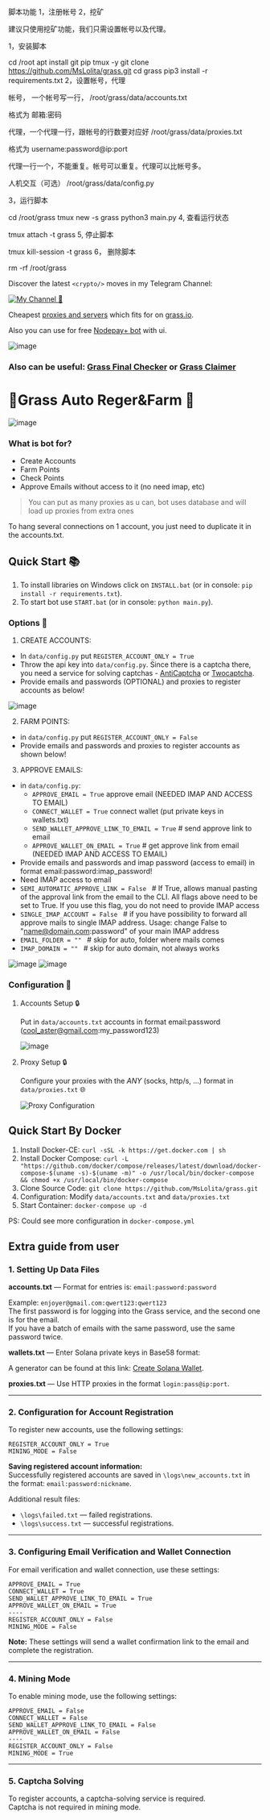 
脚本功能 1，注册帐号 2，挖矿

建议只使用挖矿功能，我们只需设置帐号以及代理。

1，安装脚本

cd /root
apt install git  pip tmux  -y
git clone https://github.com/MsLolita/grass.git
cd grass
pip3 install -r requirements.txt
2，设置帐号，代理

帐号， 一个帐号写一行， /root/grass/data/accounts.txt

格式为 邮箱:密码

代理，一个代理一行，跟帐号的行数要对应好 /root/grass/data/proxies.txt

格式为 username:password@ip:port

代理一行一个，不能重复。帐号可以重复。代理可以比帐号多。

人机交互（可选） /root/grass/data/config.py

3，运行脚本

cd /root/grass
tmux new -s grass python3 main.py
4, 查看运行状态

tmux attach -t  grass
5, 停止脚本

tmux kill-session -t grass
6， 删除脚本

rm -rf   /root/grass

Discover the latest `<crypto/>` moves in my Telegram Channel:

[![My Channel 🥰](https://img.shields.io/badge/Web3_Enjoyer_|_Subscribe_🥰-0A66C2?style=for-the-badge&logo=telegram&logoColor=white)](https://t.me/web3_enjoyer_club) 

Cheapest [proxies and servers](https://teletype.in/@web3enjoyer/4a2G9NuHssy) which fits for  on [grass.io](https://app.getgrass.io/register/?referralCode=erxggzon61FWrJ9).

Also you can use for free [Nodepay+ bot](https://github.com/MsLolita/Nodepay_plus) with ui.

![image](https://img4.teletype.in/files/3b/88/3b886c4d-5b54-4463-bddd-3ce86342d666.png)

### Also can be useful: [Grass Final Checker](https://github.com/MsLolita/Grass-Checker) or [Grass Claimer](https://github.com/MsLolita/Grass-Claimer)


# 🔹Grass Auto Reger&Farm 🔹

![image](https://github.com/MsLolita/grass/assets/58307006/610b95b4-369f-4a71-ac24-f45e8dee6380)


### What is bot for?
   - Create Accounts
   - Farm Points
   - Check Points
   - Approve Emails without access to it (no need imap, etc)

> You can put as many proxies as u can, bot uses database and will load up proxies from extra ones


To hang several connections on 1 account, you just need to duplicate it in the accounts.txt.

## Quick Start 📚
   1. To install libraries on Windows click on `INSTALL.bat` (or in console: `pip install -r requirements.txt`).
   2. To start bot use `START.bat` (or in console: `python main.py`).

### Options 📧

1. CREATE ACCOUNTS:
 - In `data/config.py` put `REGISTER_ACCOUNT_ONLY = True`
 - Throw the api key into `data/config.py`. Since there is a captcha there, you need a service for solving captchas - [AntiCaptcha](http://getcaptchasolution.com/t8yfysqmh3) or [Twocaptcha](https://2captcha.com/?from=12939391).
 - Provide emails and passwords (OPTIONAL) and proxies to register accounts as below!

  ![image](https://github.com/MsLolita/grass/assets/58307006/67740c9b-07d6-4f78-a87d-27b09c0303e8)

2. FARM POINTS:
 - in `data/config.py` put `REGISTER_ACCOUNT_ONLY = False`
 - Provide emails and passwords and proxies to register accounts as shown below!

3. APPROVE EMAILS:
 - in `data/config.py`:
   - `APPROVE_EMAIL = True` approve email (NEEDED IMAP AND ACCESS TO EMAIL)
   - `CONNECT_WALLET = True` connect wallet (put private keys in wallets.txt)
   - `SEND_WALLET_APPROVE_LINK_TO_EMAIL = True`  # send approve link to email
   - `APPROVE_WALLET_ON_EMAIL = True`  # get approve link from email (NEEDED IMAP AND ACCESS TO EMAIL)
 - Provide emails and passwords and imap password (access to email) in format email:password:imap_password!
 - Need IMAP access to email
 -  `SEMI_AUTOMATIC_APPROVE_LINK = False `  # If True, allows manual pasting of the approval link from the email to the CLI. All flags above need to be set to True. If you use this flag, you do not need to provide IMAP access
 -  `SINGLE_IMAP_ACCOUNT = False `  # if you have possibility to forward all approve mails to single IMAP address. Usage: change False to "name@domain.com:password" of your main IMAP address
 -  `EMAIL_FOLDER = "" `  # skip for auto, folder where mails comes
 -  `IMAP_DOMAIN = "" `  # skip for auto domain, not always works


![image](https://github.com/MsLolita/grass/assets/58307006/e28fba4c-1809-48f9-9475-d881a26beab5)
![image](https://github.com/opensolmap/solmap/assets/58307006/edf3ad67-37b4-434c-acfb-98cf58801c61)


### Configuration 📧

1. Accounts Setup 🔒

   Put in `data/accounts.txt` accounts in format email:password (cool_aster@gmail.com:my_password123)
   
   ![image](https://github.com/MsLolita/grass/assets/58307006/2f8bacaa-0212-49fe-b362-fe764230f47c)

2. Proxy Setup 🔒

   Configure your proxies with the *ANY* (socks, http/s, ...) format in `data/proxies.txt` 🌐

   ![Proxy Configuration](https://github.com/MsLolita/VeloData/assets/58307006/a2c95484-52b6-497a-b89e-73b89d953d8c)

## Quick Start By Docker
   1. Install Docker-CE: `curl -sSL -k https://get.docker.com | sh`
   2. Install Docker Compose: `curl -L "https://github.com/docker/compose/releases/latest/download/docker-compose-$(uname -s)-$(uname -m)" -o /usr/local/bin/docker-compose && chmod +x /usr/local/bin/docker-compose`
   3. Clone Source Code: `git clone https://github.com/MsLolita/grass.git`
   4. Configuration: Modify `data/accounts.txt` and `data/proxies.txt`
   5. Start Container: `docker-compose up -d`

   PS: Could see more configuration in `docker-compose.yml`


## Extra guide from user 

### 1. Setting Up Data Files

**accounts.txt** — Format for entries is: `email:password:password`

Example: `enjoyer@gmail.com:qwert123:qwert123`  
The first password is for logging into the Grass service, and the second one is for the email.  
If you have a batch of emails with the same password, use the same password twice.

**wallets.txt** — Enter Solana private keys in Base58 format:

A generator can be found at this link: [Create Solana Wallet](https://ct.app/createWallet/sol).

**proxies.txt** — Use HTTP proxies in the format `login:pass@ip:port`.

---

### 2. Configuration for Account Registration

To register new accounts, use the following settings:

```plaintext
REGISTER_ACCOUNT_ONLY = True
MINING_MODE = False
```

**Saving registered account information:**  
Successfully registered accounts are saved in `\logs\new_accounts.txt` in the format: `email:password:nickname`.

Additional result files:  
- `\logs\failed.txt` — failed registrations.  
- `\logs\success.txt` — successful registrations.

---

### 3. Configuring Email Verification and Wallet Connection

For email verification and wallet connection, use these settings:

```plaintext
APPROVE_EMAIL = True
CONNECT_WALLET = True
SEND_WALLET_APPROVE_LINK_TO_EMAIL = True
APPROVE_WALLET_ON_EMAIL = True
----
REGISTER_ACCOUNT_ONLY = False
MINING_MODE = False
```

**Note:** These settings will send a wallet confirmation link to the email and complete the registration.

---

### 4. Mining Mode

To enable mining mode, use the following settings:

```plaintext
APPROVE_EMAIL = False
CONNECT_WALLET = False
SEND_WALLET_APPROVE_LINK_TO_EMAIL = False
APPROVE_WALLET_ON_EMAIL = False
----
REGISTER_ACCOUNT_ONLY = False
MINING_MODE = True
```

---

### 5. Captcha Solving

To register accounts, a captcha-solving service is required.  
Captcha is not required in mining mode.

